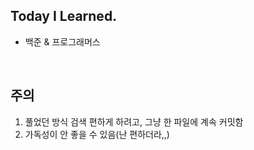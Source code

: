 ## Today I Learned.

- 백준 & 프로그래머스

<br>

## 주의
1. 풀었던 방식 검색 편하게 하려고, 그냥 한 파일에 계속 커밋함
2. 가독성이 안 좋을 수 있음(난 편하더라,,)
